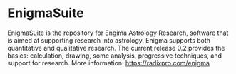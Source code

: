 # EnigmaSuite
EnigmaSuite is the repository for Engima Astrology Research, software that is aimed at supporting research into astrology. 
Enigma supports both quantitative and qualitative research.
The current release 0.2 provides the basics: calculation, drawing, some analysis, progressive techniques, and support for research.
More information: https://radixpro.com/enigma
